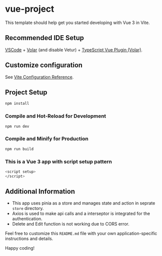 # vue-project

This template should help get you started developing with Vue 3 in Vite.

## Recommended IDE Setup

[VSCode](https://code.visualstudio.com/) + [Volar](https://marketplace.visualstudio.com/items?itemName=Vue.volar) (and disable Vetur) + [TypeScript Vue Plugin (Volar)](https://marketplace.visualstudio.com/items?itemName=Vue.vscode-typescript-vue-plugin).

## Customize configuration

See [Vite Configuration Reference](https://vitejs.dev/config/).

## Project Setup

```sh
npm install
```

### Compile and Hot-Reload for Development

```sh
npm run dev
```

### Compile and Minify for Production

```sh
npm run build
```

### This is a Vue 3 app with script setup pattern

```sh
<script setup>
</script>
```

## Additional Information

- This app uses pinia as a store and manages state and action in seprate `store` directory.
- Axios is used to make api calls and a interseptor is integrated for the authentication.
- Delete and Edit function is not working due to CORS error.

Feel free to customize this `README.md` file with your own application-specific instructions and details.

Happy coding!
